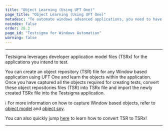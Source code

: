 ```yaml
---
title: "Object Learning (Using UFT One)"
page_title: "Object Learning (Using UFT One)"
metadesc: "To automate windows advanced applications, you need to have objects captured & converted them to application models. This article discusses how to learn objects using UFT One"
noindex: false
order: 28.3
page_id: "Testsigma for Windows Automation"
warning: false
---
```


---

Testsigma leverages developer application model files (TSRx) for the applications you intend to test.


You can create an object repository (TSR) file for any Window based application using UFT One and learn the objects within the application. Once you have captured all the objects required for creating tests, convert these object repositories files (TSR) into TSRx file and import the newly created TSRx file into the Testsigma application. 


ℹ️ For more information on how to capture Window based objects, refer to [object model](https://admhelp.microfocus.com/uft/en/23.4-24.2/UFT_Help/Content/User_Guide/z_Ch_TestObjModel.htm) and [object spy](https://admhelp.microfocus.com/uft/en/23.4-24.2/UFT_Help/Content/User_Guide/Spy.htm). 


You can also quickly jump [here](https://testsigma.com/docs/windows-automation/tsr-tsrx-files/) to learn how to convert TSR to TSRx!

---